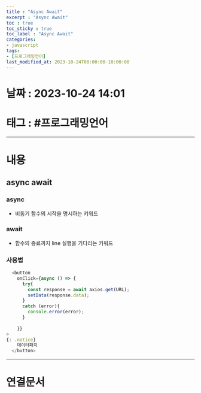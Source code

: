 ```yaml
---
title : "Async Await"
excerpt : "Async Await"
toc : true
toc_sticky : true
toc_label : "Async Await"
categories:
- javascript
tags:
- [프로그래밍언어]
last_modified_at: 2023-10-24T08:00:00-10:00:00
---
```


# 날짜 : 2023-10-24 14:01

# 태그 : #프로그래밍언어
---

# 내용

## async await

### async
- 비동기 함수의 시작을 명시하는 키워드

### await
- 함수의 종료까지 line 실행을 기다리는 키워드

### 사용법

```javascript
  <button
	onClick={async () => {
	  try{
		const response = await axios.get(URL);
		setData(response.data);
	  }
	  catch (error){
		console.error(error);
	  }
	  
	}}
>
{: .notice}
	데이터패치
  </button>

```

---

# 연결문서
